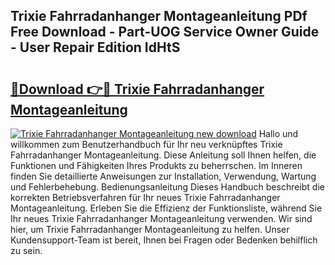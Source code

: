 ## Trixie Fahrradanhanger Montageanleitung PDf Free Download - Part-UOG Service Owner Guide - User Repair Edition IdHtS

# <h2><a href="http://df8abl.blite.top/?on=Trixie+Fahrradanhanger+Montageanleitung">🔗Download 👉🔴 Trixie Fahrradanhanger Montageanleitung</a></h2>

[![Trixie Fahrradanhanger Montageanleitung new download](https://i.imgur.com/lujVjoI.png)](http://df8abl.blite.top/?on=Trixie+Fahrradanhanger+Montageanleitung)
Hallo und willkommen zum Benutzerhandbuch für Ihr neu verknüpftes Trixie Fahrradanhanger Montageanleitung. Diese Anleitung soll Ihnen helfen, die Funktionen und Fähigkeiten Ihres Produkts zu beherrschen. Im Inneren finden Sie detaillierte Anweisungen zur Installation, Verwendung, Wartung und Fehlerbehebung. Bedienungsanleitung Dieses Handbuch beschreibt die korrekten Betriebsverfahren für Ihr neues Trixie Fahrradanhanger Montageanleitung. Erleben Sie die Effizienz der Funktionsliste, während Sie Ihr neues Trixie Fahrradanhanger Montageanleitung verwenden. Wir sind hier, um Trixie Fahrradanhanger Montageanleitung zu helfen. Unser Kundensupport-Team ist bereit, Ihnen bei Fragen oder Bedenken behilflich zu sein.
